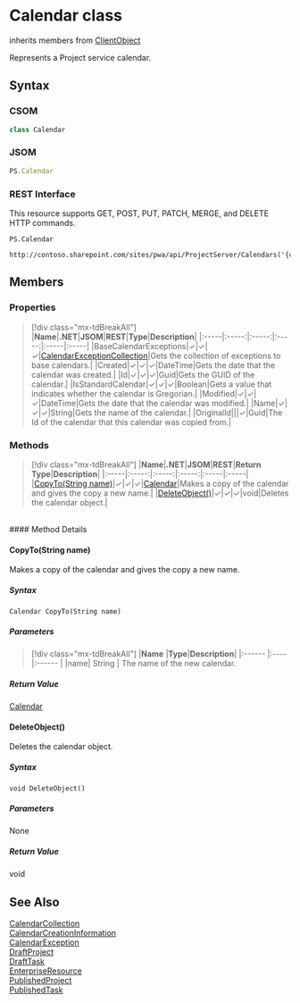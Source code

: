 [comment]: # (Name:Calendar)
[comment]: # (Name:Microsoft.ProjectServer.Calendar)
[comment]: # (Type:class)
[comment]: # (Status:Verified)

# <a name="name"></a>Calendar class

inherits members from [ClientObject](https://msdn.microsoft.com/en-us/library/microsoft.sharepoint.client.clientobject.aspx)<br/>

<a name="description"></a>Represents a Project service calendar.

## <a name="syntax"></a>Syntax

### CSOM

```cs
class Calendar 
```
### JSOM

```javascript
PS.Calendar
```
### REST Interface

This resource supports GET, POST, PUT, PATCH, MERGE, and DELETE HTTP commands.

```
PS.Calendar

http://contoso.sharepoint.com/sites/pwa/api/ProjectServer/Calendars('{calendarid}')
```

## <a name="members"></a>Members

### <a name="properties"></a>Properties
> [!div class="mx-tdBreakAll"]
|**Name**|**.NET**|**JSOM**|**REST**|**Type**|**Description**|
|:-----|:-----:|:-----:|:-----:|:-----|:-----|
|<a name="BaseCalendarExceptions"></a>BaseCalendarExceptions|&#x2713;|&#x2713;|&#x2713;|[CalendarExceptionCollection](CalendarExceptionCollection.md)|Gets the collection of exceptions to base calendars.|
|<a name="Created"></a>Created|&#x2713;|&#x2713;|&#x2713;|DateTime|Gets the date that the calendar was created.|
|<a name="Id"></a>Id|&#x2713;|&#x2713;|&#x2713;|Guid|Gets the GUID of the calendar.|
|<a name="IsStandardCalendar"></a>IsStandardCalendar|&#x2713;|&#x2713;|&#x2713;|Boolean|Gets a value that indicates whether the calendar is Gregorian.|
|<a name="Modified"></a>Modified|&#x2713;|&#x2713;|&#x2713;|DateTime|Gets the date that the calendar was modified.|
|<a name="Name"></a>Name|&#x2713;|&#x2713;|&#x2713;|String|Gets the name of the calendar.|
|<a name="OriginalId"></a>OriginalId|||&#x2713;|Guid|The Id of the calendar that this calendar was copied from.|

### <a name="methods"></a>Methods
> [!div class="mx-tdBreakAll"]
|**Name**|**.NET**|**JSOM**|**REST**|**Return Type**|**Description**|
|:-----|:-----:|:-----:|:-----:|:-----|:-----|
|[CopyTo(String name)](#CopyTo_String_name_)|&#x2713;|&#x2713;|&#x2713;|[Calendar](Calendar.md)|Makes a copy of the calendar and gives the copy a new name.|
|[DeleteObject()](#DeleteObject__)|&#x2713;|&#x2713;|&#x2713;|void|Deletes the calendar object.|

<br/>
#### Method Details

#### <a name="CopyTo_String_name_"></a>CopyTo(String name)

Makes a copy of the calendar and gives the copy a new name.

##### Syntax

```
Calendar CopyTo(String name)
```

##### Parameters
> [!div class="mx-tdBreakAll"]
|**Name** |**Type**|**Description**|
|:------ |:----|:------ |
|name| String | The name of the new calendar.


##### Return Value

[Calendar](Calendar.md)

#### <a name="DeleteObject__"></a>DeleteObject()
 
Deletes the calendar object.

##### Syntax

```
void DeleteObject()
```

##### Parameters

None

##### Return Value

void

## <a name="seeAlso"></a>See Also

[CalendarCollection](CalendarCollection.md)<br/>
[CalendarCreationInformation](CalendarCreationInformation.md)<br/>
[CalendarException](CalendarException.md)<br/>
[DraftProject](DraftProject.md)<br/>
[DraftTask](DraftTask.md)<br/>
[EnterpriseResource](EnterpriseResource.md)<br/>
[PublishedProject](PublishedProject.md)<br/>
[PublishedTask](PublishedTask.md)<br/>
